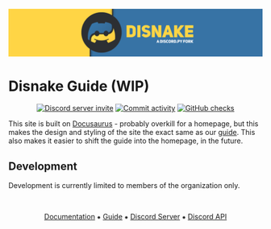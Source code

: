 [![Disnake Banner](https://raw.githubusercontent.com/DisnakeDev/disnake/master/assets/banner.png)](https://disnake.dev/)

# Disnake Guide (WIP)

<p align="center">
    <a href="https://discord.gg/gJDbCw8aQy"><img src="https://img.shields.io/discord/808030843078836254?style=flat-square&color=5865f2&logo=discord&logoColor=ffffff&label=discord" alt="Discord server invite" /></a>
    <a href="https://github.com/abhigyantrips/disnake-web/commits"><img src="https://img.shields.io/github/commit-activity/w/abhigyantrips/disnake-web.svg?style=flat-square" alt="Commit activity" /></a>
    <a href="https://abhigyantrips.dev/disnake-web"><img src="https://img.shields.io/github/deployments/abhigyantrips/disnake-web/github-pages?style=flat-square&color=blue" alt="GitHub checks" /></a>
</p>

This site is built on [Docusaurus](https://docusaurus.io/) - probably overkill for a homepage, but this makes the design and styling of the site the exact same as our [guide](https://guide.disnake.dev/). This also makes it easier to shift the guide into the homepage, in the future.

## Development

Development is currently limited to members of the organization only.

<br />
<p align="center">
    <a href="https://docs.disnake.dev/">Documentation</a>
    ⁕
    <a href="https://guide.disnake.dev/">Guide</a>
    ⁕
    <a href="https://discord.gg/gJDbCw8aQy">Discord Server</a>
    ⁕
    <a href="https://discord.gg/discord-api">Discord API</a>
</p>
<br />
